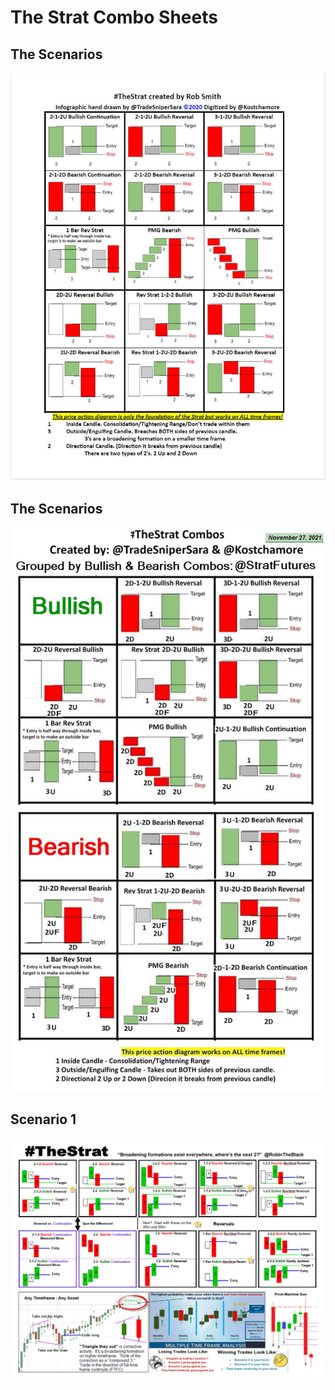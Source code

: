 # The Strat Combo Sheets


## The Scenarios

![Scenario1](./img/cheatsheets/the-strat-combo1.jpg)

## The Scenarios

![Scenario1](./img/cheatsheets/the-strat-combo7.jpg)

## Scenario 1

![Scenario1](./img/cheatsheets/the-strat-combo3.jpg)
